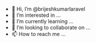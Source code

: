 - 👋 Hi, I’m @brijeshkumarlaravel
- 👀 I’m interested in ...
- 🌱 I’m currently learning ...
- 💞️ I’m looking to collaborate on ...
- 📫 How to reach me ...

<!---
brijeshkumarlaravel/brijeshkumarlaravel is a ✨ special ✨ repository because its `README.md` (this file) appears on your GitHub profile.
You can click the Preview link to take a look at your changes.
--->
